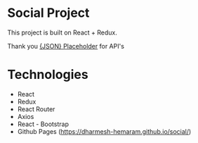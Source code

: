 # Social Project

This project is built on React + Redux.

Thank you [{JSON} Placeholder](https://jsonplaceholder.typicode.com/) for API's 


# Technologies
- React
- Redux
- React Router
- Axios
- React - Bootstrap
- Github Pages (https://dharmesh-hemaram.github.io/social/)